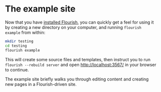 # The example site

Now that you have [installed Flourish](/installing/), you can quickly get a
feel for using it by creating a new directory on your computer, and running
`flourish example` from within:

```bash
mkdir testing
cd testing
flourish example
```

This will create some source files and templates, then instruct you to
run `flourish --rebuild server` and open [http://localhost:3567/][lh]
in your browser to continue.

The example site briefly walks you through editing content and creating
new pages in a Flourish-driven site.

[lh]: http://localhost:3567/

